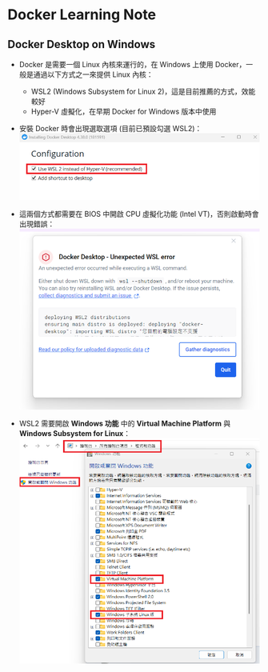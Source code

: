 # Docker Learning Note

## Docker Desktop on Windows

- Docker 是需要一個 Linux 內核來運行的，在 Windows 上使用 Docker，一般是通過以下方式之一來提供 Linux 內核：
  - WSL2 (Windows Subsystem for Linux 2)，這是目前推薦的方式，效能較好
  - Hyper-V 虛擬化，在早期 Docker for Windows 版本中使用

- 安裝 Docker 時會出現選取選項 (目前已預設勾選 WSL2)：
![](01.png)

- 這兩個方式都需要在 BIOS 中開啟 CPU 虛擬化功能 (Intel VT)，否則啟動時會出現錯誤：
![](02.png)

- WSL2 需要開啟 **Windows 功能** 中的 **Virtual Machine Platform** 與 **Windows Subsystem for Linux**：
![](03.png)

